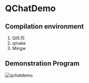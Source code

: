 # QChatDemo

## Compilation environment

1. Qt5.15
2. qmake
3. Mingw

## Demonstration Program

![qchatdemo](.\qchatdemo.gif)
